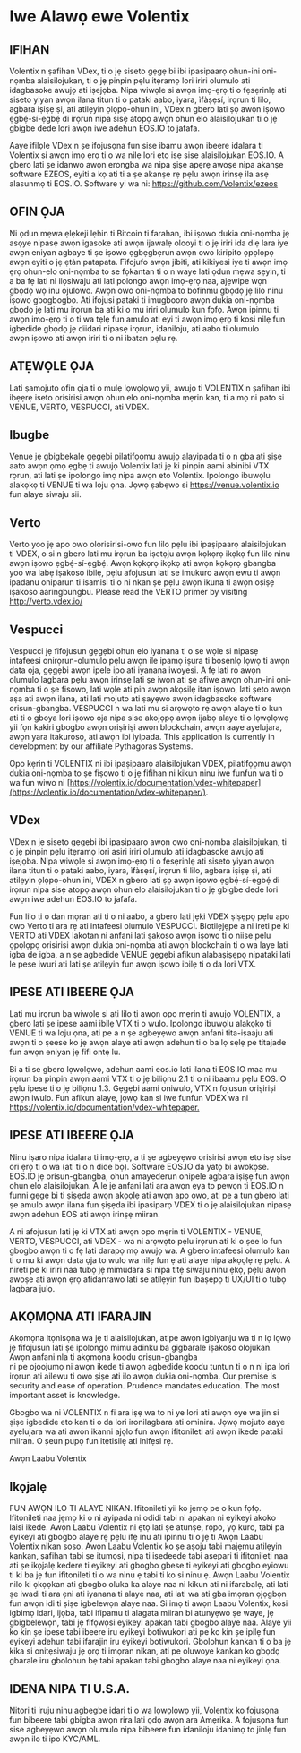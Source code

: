 # Iwe Alawọ ewe Volentix

## IFIHAN

Volentix n ṣafihan VDex, ti o jẹ siseto gẹgẹ bi ibi ipasipaarọ ohun-ini oni-nọmba alaisilojukan, ti o jẹ pinpin pẹlu itẹramọ lori iriri olumulo ati idagbasoke awujọ ati iṣejọba. Nipa wiwọle si awọn imọ-ẹrọ ti o fẹsẹrinlẹ ati siseto yiyan awọn ilana titun ti o pataki aabo, iyara, ìfàṣẹsí, irọrun ti lilo, agbara iṣiṣẹ ṣi, ati atilẹyin ọlọpọ-ohun ini, VDex n gbero lati ṣọ awọn iṣowo ẹgbẹ́-sí-ẹgbẹ́ di irọrun nipa sisẹ atopọ awọn ohun elo alaisilojukan ti o jẹ gbigbe dede lori awọn iwe adehun EOS.IO to jafafa.

Aaye ifilọle VDex n ṣe ifojusọna fun sise ibamu awọn ibeere idalara ti Volentix si awọn imọ ẹrọ ti o wa nilẹ lori eto isẹ sise alaisilojukan EOS.IO. A gbero lati ṣe idanwo awọn erongba wa nipa ṣiṣe apẹrẹ awoṣe nipa akanṣe software EZEOS, eyiti a kọ ati ti a ṣe akanṣe rẹ pẹlu awọn irinṣẹ ila aṣẹ alasunmọ ti EOS.IO. Software yi wa ni: https://github.com/Volentix/ezeos

## OFIN ỌJA

Ni ọdun mẹwa ẹlẹkeji lẹhin ti Bitcoin ti farahan, ibi iṣowo dukia oni-nọmba jẹ asọye nipasẹ awọn igasoke ati awọn ijawalẹ olooyi ti o jẹ iriri ida diẹ lara iye awọn eniyan agbaye ti ṣe iṣowo ẹgbẹgbẹrun awọn owo kiripito ọpọlọpọ awọn eyiti o jẹ ẹtàn patapata. Fifojufo awọn jibiti, ati kikiyesi iye ti awọn imọ ẹrọ ohun-elo oni-nọmba to se fọkantan ti o n waye lati ọdun mẹwa sẹyin, ti a ba fẹ lati ni ilọsiwaju ati lati polongo awọn imọ-ẹrọ naa, ajẹwipe wọn gbọdọ wọ inu ojulowo. Awọn owo oni-nọmba to bofinmu gbọdọ jẹ lilo ninu iṣowo gbogbogbo. Ati ifojusi pataki ti imugbooro awọn dukia oni-nọmba gbọdọ jẹ lati mu irọrun ba ati ki o mu iriri olumulo kun fọfọ. Awọn ipinnu ti awọn imo-ẹrọ ti o ti wa tẹlẹ fun amulo ati eyi ti awọn imọ ẹrọ ti kosi nilẹ fun igbedide gbọdọ jẹ diidari nipasẹ irọrun, idaniloju, ati aabo ti olumulo  
awọn iṣowo ati awọn iriri ti o ni ibatan pẹlu rẹ.

## ATẸWỌLE ỌJA

Lati ṣamojuto ofin ọja ti o mulẹ lọwọlọwọ yii, awujọ ti VOLENTIX n ṣafihan ibi ibẹẹrẹ iseto orisirisi awọn ohun elo oni-nọmba mẹrin kan, ti a mọ ni pato si VENUE, VERTO, VESPUCCI, ati VDEX.

## Ibugbe

Venue jẹ gbigbekalẹ gẹgẹbi pilatifọọmu awujọ alayipada ti o n gba ati ṣiṣe aato awọn ọmọ ẹgbẹ ti awujọ Volentix lati jẹ ki pinpin aami abinibi VTX rọrun, ati lati ṣe ipolongo imọ nipa awọn eto Volentix. Ipolongo ibuwọlu alakọkọ ti VENUE ti wa loju ọna. Jọwọ ṣabẹwo si <https://venue.volentix.io> fun alaye siwaju sii.

## Verto

Verto yoo jẹ apo owo olorisirisi-owo fun lilo pẹlu ibi ipaṣipaarọ alaisilojukan ti VDEX, o si n gbero lati mu irọrun ba iṣetọju awọn kọkọrọ ikọkọ fun lilo ninu awọn iṣowo ẹgbẹ́-sí-ẹgbẹ́. Awọn kọkọrọ ikọkọ ati awọn kọkọrọ gbangba yoo wa labẹ iṣakoso ibilẹ, pẹlu afojusun lati se imukuro awọn ewu ti awọn ipadanu oniparun ti isamisi ti o ni nkan ṣe pẹlu awọn ikuna ti awọn oṣiṣẹ iṣakoso aaringbungbu. Please read the VERTO primer by visiting <http://verto.vdex.io/>

## Vespucci

Vespucci jẹ fifojusun gẹgẹbi ohun elo iyanana ti o se wọle si nipasẹ intafeesi onirọrun-olumulo pẹlu awọn ile ipamọ iṣura ti bosenlọ lọwọ ti awọn data ọja, gẹgẹbi awọn ipele ipo ati iyanana iwoyesi. A fẹ lati ro awọn olumulo lagbara pẹlu awọn irinṣẹ lati ṣe iwọn ati ṣe afiwe awọn ohun-ini oni-nọmba ti o ṣe fisowo, lati wọle ati pin awọn akọsilẹ itan iṣowo, lati ṣeto awọn aṣa ati awọn ilana, ati lati mojuto ati ṣayẹwo awọn idagbasoke software orisun-gbangba. VESPUCCI n wa lati mu si arọwọto rẹ awọn alaye ti o kun ati ti o gboya lori iṣowo ọja nipa sise akojọpọ awọn ijabọ alaye ti o lọwọlọwọ yii fọn kakiri gbogbo awọn oriṣiriṣi awọn blockchain, awọn aaye ayelujara, awọn yara itakurọsọ, ati awọn ibi iyipada. This application is currently in development by our affiliate Pythagoras Systems.

Opo kẹrin ti VOLENTIX ni ibi ipaṣipaarọ alaisilojukan VDEX, pilatifọọmu awọn dukia oni-nọmba to ṣe fiṣowo ti o jẹ fifihan ni kikun ninu iwe funfun wa ti o wa fun wiwo ni [https://volentix.io/documentation/vdex-whitepaper](https://volentix.io/documentation/vdex-whitepaper/).

## VDex

VDex n jẹ siseto gẹgẹbi ibi ipasipaarọ awọn owo oni-nọmba alaisilojukan, ti o jẹ pinpin pẹlu itẹramọ lori asiri iriri olumulo ati idagbasoke awujọ ati iṣejọba. Nipa wiwọle si awọn imọ-ẹrọ ti o fẹsẹrinlẹ ati siseto yiyan awọn ilana titun ti o pataki aabo, iyara, ìfàṣẹsí, irọrun ti lilo, agbara iṣiṣẹ ṣi, ati atilẹyin ọlọpọ-ohun ini, VDEX n gbero lati ṣọ awọn iṣowo ẹgbẹ́-sí-ẹgbẹ́ di irọrun nipa sisẹ atopọ awọn ohun elo alaisilojukan ti o jẹ gbigbe dede lori awọn iwe adehun EOS.IO to jafafa.

Fun lilo ti o dan mọran ati ti o ni aabo, a gbero lati jẹki VDEX ṣiṣẹpọ pẹlu apo owo Verto ti ara rẹ ati intafeesi olumulo VESPUCCI. Biotilẹjẹpe a ni ireti pe ki VERTO ati VDEX lakotan ni anfani lati ṣakoso awọn iṣowo ti o niise pẹlu ọpọlọpọ orisirisi awọn dukia oni-nọmba ati awọn blockchain ti o wa laye lati igba de igba, a n ṣe agbedide VENUE gẹgẹbi afikun alabaṣiṣẹpọ nipataki lati le pese iwuri ati lati ṣe atilẹyin fun awọn iṣowo ibilẹ ti o da lori VTX.

## IPESE ATI IBEERE ỌJA

Lati mu irọrun ba wiwọle si ati lilo ti awọn opo mẹrin ti awujọ VOLENTIX, a gbero lati ṣe ipese aami ibilẹ VTX ti o wulo. Ipolongo ibuwọlu alakọkọ ti VENUE ti wa loju ọna, ati pe a n ṣe agbeyẹwo awọn anfani tita-iṣaaju ati awọn ti o ṣeese ko jẹ awọn alaye ati awọn adehun ti o ba lọ sẹlẹ pe titajade fun awọn eniyan jẹ fifi ontẹ lu.

Bi a ti se gbero lọwọlọwọ, adehun aami eos.io lati ilana ti EOS.IO maa mu irọrun ba pinpin awọn aami VTX ti o jẹ biliọnu 2.1 ti o ni ibaamu pẹlu EOS.IO pẹlu ipese ti o jẹ biliọnu 1.3. Gẹgẹbi aami oniwulo, VTX n fojusun oriṣiriṣi awọn iwulo. Fun afikun alaye, jọwọ kan si iwe funfun VDEX wa ni <https://volentix.io/documentation/vdex-whitepaper.>

## IPESE ATI IBEERE ỌJA

Ninu iṣaro nipa idalara ti imọ-ẹrọ, a ti ṣe agbeyẹwo orisirisi awọn eto isẹ sise ori ẹrọ ti o wa (ati ti o n dide bọ). Software EOS.IO da yatọ bi awokọse. EOS.IO jẹ orisun-gbangba, ohun amayederun onipele agbara iṣiṣẹ fun awọn ohun elo alaisilojukan. A le jẹ anfani lati ara awọn ẹya to pewọn ti EOS.IO n funni gẹgẹ bi ti ṣiṣẹda awọn akọọlẹ ati awọn apo owo, ati pe a tun gbero lati ṣe amulo awọn ilana fun ṣiṣẹda ibi ipasiparọ VDEX ti o jẹ alaisilojukan nipasẹ awọn adehun EOS ati awọn irinṣẹ miiran.

A ni afojusun lati jẹ ki VTX ati awọn opo mẹrin ti VOLENTIX - VENUE, VERTO, VESPUCCI, ati VDEX - wa ni arọwọto pẹlu irọrun ati ki o ṣee lo fun gbogbo awọn ti o fẹ lati darapọ mọ awujọ wa. A gbero intafeesi olumulo kan ti o mu ki awọn data ọja to wulo wa nilẹ fun ẹ ati alaye nipa akọọlẹ rẹ pẹlu. A nireti pe ki iriri naa tubọ jẹ mimudara si nipa titẹ siwaju ninu ẹkọ, pẹlu awọn awoṣe ati awọn ẹrọ afidanrawo lati ṣe atilẹyin fun ibaṣepọ ti UX/UI ti o tubọ lagbara julọ.

## AKỌMỌNA ATI IFARAJIN

Akọmọna itọnisọna wa jẹ ti alaisilojukan, atipe awọn igbiyanju wa ti n lọ lọwọ jẹ fifojusun lati ṣe ipolongo mimu adinku ba gigbarale iṣakoso olojukan. Awọn anfani nla ti akọmọna koodu orisun-gbangba  
ni pe ojoojumọ ni awọn ikede ti awọn agbedide koodu tuntun ti o n ni ipa lori irọrun ati ailewu ti owo ṣiṣe ati ilo awọn dukia oni-nọmba. Our premise is security and ease of operation. Prudence mandates education. The most important asset is knowledge.

Gbogbo wa ni VOLENTIX n fi ara iṣẹ wa to ni ye lori ati awọn oye wa jin si ṣiṣe igbedide eto kan ti o da lori ironilagbara ati ominira. Jọwọ mojuto aaye ayelujara wa ati awọn ikanni ajọlo fun awọn ifitonileti ati awọn ikede pataki miiran. O ṣeun pupọ fun itẹtisilẹ ati inifẹsi rẹ.

Awọn Laabu Volentix

## Ikọjalẹ

FUN AWỌN ILO TI ALAYE NIKAN. Ifitonileti yii ko jẹmọ pe o kun fọfọ. Ifitonileti naa jẹmọ ki o ni ayipada ni odidi tabi ni apakan ni eyikeyi akoko laisi ikede. Awọn Laabu Volentix ni ẹtọ lati ṣe atunṣe, rọpo, yọ kuro, tabi pa eyikeyi ati gbogbo alaye rẹ pẹlu ifẹ inu ati ipinnu ti o jẹ ti Awọn Laabu Volentix nikan soso. Awọn Laabu Volentix ko ṣe aṣoju tabi majẹmu atilẹyin kankan, ṣafihan tabi ṣe itumọsi, nipa ti iṣedeede tabi aṣepari ti ifitonileti naa ati ṣe ikọjalẹ kedere ti eyikeyi ati gbogbo gbese ti eyikeyi ati gbogbo eyiowu ti ki ba jẹ fun ifitonileti ti o wa ninu ẹ tabi ti ko si ninu ẹ. Awọn Laabu Volentix nilo ki ọkọọkan ati gbogbo oluka ka alaye naa ni kikun ati ni ifarabalẹ, ati lati ṣe iwadi ti ara ẹni ati iyanana ti alaye naa, ati lati wa ati gba imọran ọjọgbọn fun awọn idi ti ṣiṣe igbelewọn alaye naa. Si imọ ti awọn Laabu Volentix, kosi igbimọ idari, ijọba, tabi ifipamu ti alagata miiran bi atunyẹwo ṣe waye, jẹ gbigbelewọn, tabi jẹ fifọwọsi eyikeyi apakan tabi gbogbo alaye naa. Alaye yii ko kin ṣe ipese tabi ibeere iru eyikeyi botiwukori ati pe ko kin ṣe ipilẹ fun eyikeyi adehun tabi ifarajin iru eyikeyi botiwukori. Gbolohun kankan ti o ba jẹ kika si onitẹsiwaju jẹ ọrọ ti imọran nikan, ati pe oluwoye kankan ko gbọdọ gbarale iru gbolohun bẹ tabi apakan tabi gbogbo alaye naa ni eyikeyi ọna.

## IDENA NIPA TI U.S.A.

Nitori ti iruju ninu agbegbe idari ti o wa lọwọlọwọ yii, Volentix ko fojusọna fun bibeere tabi gbigba awọn rira lati ọdọ awọn ara Amẹrika. A fojusọna fun sise agbeyẹwo awọn olumulo nipa bibeere fun idaniloju idanimọ to jinlẹ fun awọn ilo ti ipo KYC/AML.